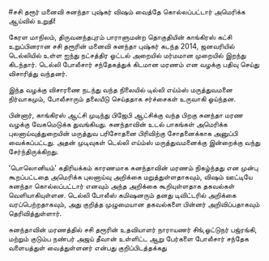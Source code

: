 #சசி தரூர் மனைவி சுனந்தா புஷ்கர் விஷம் வைத்தே கொல்லப்பட்டார் அமெரிக்க ஆய்வில் உறுதி!

கேரள மாநிலம், திருவனந்தபுரம் பாராளுமன்ற தொகுதியின் காங்கிரஸ் கட்சி உறுப்பினரான  சசி தரூரின் மனைவி சுனந்தா புஷ்கர் கடந்த 2014, ஜனவரியில்   டெல்லியில் உள்ள ஐந்து நட்சத்திர ஓட்டல் அறையில் மர்மமான முறையில் இறந்து கிடந்தார்.  டெல்லி போலீசார் சந்தேகத்துக் கிடமான  மரணம் என வழக்கு பதிவு செய்து விசாரித்து  வந்தனர்.

இந்த வழக்கு விசாரணை நடந்து வந்த நிலையில் டில்லி எய்ம்ஸ் மருத்துவமனை நிர்வாகமும், போலீசாரும் தலையீடு செய்ததாக  சர்ச்சைகள் உருவாகி ஓய்ந்தன. 

பின்னார், காங்கிரஸ் ஆட்சி முடிந்து பிஜேபி ஆட்சிக்கு வந்த பிறகு  சுனந்தா மரண வழக்கு வேகமெடுக்க துவங்கியது. சுனந்தாவின்  உடல் பாகங்கள்  அமெரிக்க புலனாய்வுத்துறையின் மருத்துவ பரிசோதனை பிரிவிற்கு  சோதனைக்காக அனுப்பி வைக்கப்பட்டது.  அதன் முடிவுகள் டெல்லி எய்ம்ஸ் மருத்துவமனைக்கு இன்றைக்கு வந்து சேர்ந்திருக்கிறது. 

‘பொலொனியம்’ கதிரியக்கம்  காரணமாக சுனந்தாவின் மரணம் நிகழ்ந்தது என முன்பு கூறப்பட்டதை அமெரிக்க புலனாய்வு அறிக்கை மறுத்துள்ளதாகவும், விஷம் ஊட்டியே சுனந்தா கொல்லப்பட்டார் எனவும் அந்த அறிக்கை கூறியுள்ளதாக தகவல்கள் வெளியாகியுள்ளன. டெல்லி போலீஸ் கமிஷனரும் தனது டிவிட்டரில் அறிக்கை வரப்பெற்றதாகவும், அது குறித்த முழுமையான தகவல்களை பின்னர் அறிவிப்பதாகவும் தெரிவித்துள்ளார். 

சுனந்தாவின் மரணத்தில் சசி தரூரின் உதவியாளர் நாராயணர் சிங்,ஓட்டுநர் பஜ்ரங்கி, மற்றும் குடும்ப நண்பர் அஜய் தீவான் உள்ளிட்ட ஆறு பேர்களை போலீசார் சந்தேக வளையத்துள் வைத்துள்ளனர் என்பது குறிப்பிடத்தக்கது
